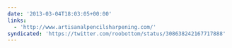 ```yaml
---
date: '2013-03-04T18:03:05+00:00'
links:
  - 'http://www.artisanalpencilsharpening.com/'
syndicated: 'https://twitter.com/roobottom/status/308638242167717888'
---
```


